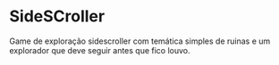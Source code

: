 # SideSCroller
Game de exploração sidescroller com temática simples de ruinas e um explorador que deve seguir antes que fico louvo.

